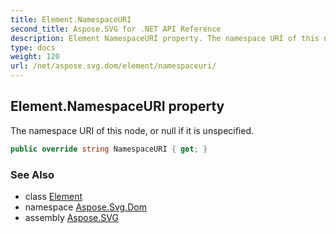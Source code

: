 ```yaml
---
title: Element.NamespaceURI
second_title: Aspose.SVG for .NET API Reference
description: Element NamespaceURI property. The namespace URI of this node or null if it is unspecified
type: docs
weight: 120
url: /net/aspose.svg.dom/element/namespaceuri/
---
```

## Element.NamespaceURI property

The namespace URI of this node, or null if it is unspecified.

```csharp
public override string NamespaceURI { get; }
```

### See Also

* class [Element](../)
* namespace [Aspose.Svg.Dom](../../../aspose.svg.dom/)
* assembly [Aspose.SVG](../../../)
